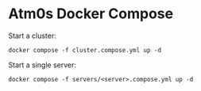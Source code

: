 # Atm0s Docker Compose
Start a cluster:
```
docker compose -f cluster.compose.yml up -d
```

Start a single server:
```
docker compose -f servers/<server>.compose.yml up -d
```